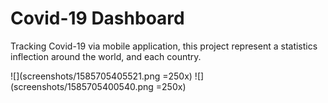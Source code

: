 # Covid-19 Dashboard

Tracking Covid-19 via mobile application, this project represent a statistics inflection around the world, and each country.

![](screenshots/1585705405521.png =250x)
![](screenshots/1585705400540.png =250x)
